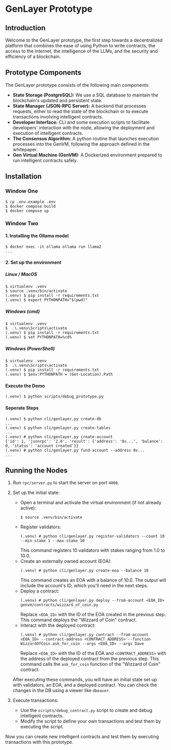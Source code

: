 # GenLayer Prototype
## Introduction
Welcome to the GenLayer prototype, the first step towards a decentralized platform that combines the ease of using Python to write contracts, the access to the internet, the intelligence of the LLMs, and the security and efficiency of a blockchain.

## Prototype Components
The GenLayer prototype consists of the following main components:

* **State Storage (PostgreSQL):** We use a SQL database to maintain the blockchain's updated and persistent state.
* **State Manager (JSON-RPC Server):** A backend that processes requests, either to read the state of the blockchain or to execute transactions involving intelligent contracts.
* **Developer Interface:** CLI and some execution scripts to facilitate developers' interaction with the node, allowing the deployment and execution of intelligent contracts.
* **The Consensus Algorithm:** A python routine that launches execution processes into the GenVM, following the approach defined in the whitepaper.
* **Gen Virtual Machine (GenVM):** A Dockerized environment prepared to run intelligent contracts safely.

## Installation

### Window One

```
$ cp .env.example .env
$ docker compose build
$ docker compose up
```

### Window Two

#### 1. Installing the Ollama model

```
$ docker exec -it ollama ollama run llama2
...
```

#### 2. Set up the environment

##### Linux / MacOS
```
$ virtualenv .venv
$ source .venv/bin/activate
(.venv) $ pip install -r requirements.txt
(.venv) $ export PYTHONPATH="$(pwd)"
```

##### Windows (cmd)
```
$ virtualenv .venv
$  .\.venv\Scripts\activate
(.venv) $ pip install -r requirements.txt
(.venv) $ set PYTHONPATH=%cd%
```

##### Windows (PowerShell)
```
$ virtualenv .venv
$  .\.venv\Scripts\activate
(.venv) $ pip install -r requirements.txt
(.venv) $ $env:PYTHONPATH = (Get-Location).Path
```

#### Execute the Demo

```
(.venv) $ python scripts/debug_prototype.py
```

#### Seperate Steps

```
(.venv) $ python cli/genlayer.py create-db
...
(.venv) $ python cli/genlayer.py create-tables
...
(.venv) # python cli/genlayer.py create-account
{'id': 1, 'jsonrpc': '2.0', 'result': {'address': '0x...', 'balance': 0, 'status': 'account created'}}
(.venv) # python cli/genlayer.py fund-account --address 0x...
...
```


## Running the Nodes

1. Run `rpc/server.py` to start the server on port `4000`.

2. Set up the initial state:
   - Open a terminal and activate the virtual environment (if not already active):
     ```
     $ source .venv/bin/activate
     ```
   - Register validators:
     ```
     (.venv) # python cli/genlayer.py register-validators --count 10 --min-stake 1 --max-stake 10
     ```
     This command registers 10 validators with stakes ranging from 1.0 to 10.0.
   - Create an externally owned account (EOA):
     ```
     (.venv) # python cli/genlayer.py create-eoa --balance 10
     ```
     This command creates an EOA with a balance of 10.0. The output will include the account's ID, which you'll need in the next steps.
   - Deploy a contract:
     ```
     (.venv) # python cli/genlayer.py deploy --from-account <EOA_ID> genvm/contracts/wizzard_of_coin.py
     ```
     Replace `<EOA_ID>` with the ID of the EOA created in the previous step. This command deploys the "Wizzard of Coin" contract.
   - Interact with the deployed contract:
     ```
     (.venv) # python cli/genlayer.py contract --from-account <EOA_ID> --contract-address <CONTRACT_ADDRESS> --function WizzardOfCoin.ask_for_coin --args <EOA_ID> --args Dave
     ```
     Replace `<EOA_ID>` with the ID of the EOA and `<CONTRACT_ADDRESS>` with the address of the deployed contract from the previous step. This command calls the `ask_for_coin` function of the "Wizzard of Coin" contract.

   After executing these commands, you will have an initial state set up with validators, an EOA, and a deployed contract. You can check the changes in the DB using a viewer like `dbeaver`.

3. Execute transactions:
   - Use the `scripts/debug_contract.py` script to create and debug intelligent contracts.
   - Modify the script to define your own transactions and test them by executing the script.

Now you can create new intelligent contracts and test them by executing transactions with this prototype.
